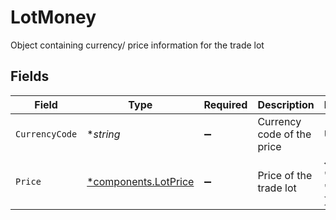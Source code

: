 # LotMoney

Object containing currency/ price information for the trade lot


## Fields

| Field                                                       | Type                                                        | Required                                                    | Description                                                 | Example                                                     |
| ----------------------------------------------------------- | ----------------------------------------------------------- | ----------------------------------------------------------- | ----------------------------------------------------------- | ----------------------------------------------------------- |
| `CurrencyCode`                                              | **string*                                                   | :heavy_minus_sign:                                          | Currency code of the price                                  | USD                                                         |
| `Price`                                                     | [*components.LotPrice](../../models/components/lotprice.md) | :heavy_minus_sign:                                          | Price of the trade lot                                      | {<br/>"value": "0.25"<br/>}                                 |